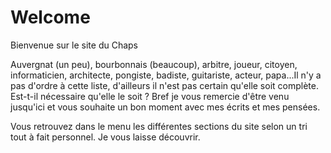 # Welcome

Bienvenue sur le site du Chaps

Auvergnat (un peu), bourbonnais (beaucoup), arbitre, joueur, citoyen, informaticien, architecte, pongiste, badiste, guitariste, acteur, papa...Il n'y a pas d'ordre à cette liste, d'ailleurs il n'est pas certain qu'elle soit complète. Est-t-il nécessaire qu'elle le soit ?  Bref je vous remercie d'être venu jusqu'ici et vous souhaite un bon moment avec mes écrits et mes pensées.

Vous retrouvez dans le menu les différentes sections du site selon un tri tout à fait personnel. Je vous laisse découvrir.
